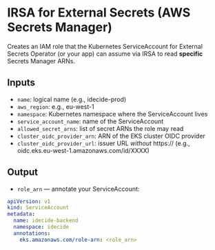 
# IRSA for External Secrets (AWS Secrets Manager)

Creates an IAM role that the Kubernetes ServiceAccount for External Secrets Operator (or your app)
can assume via IRSA to read **specific** Secrets Manager ARNs.

## Inputs
- `name`: logical name (e.g., idecide-prod)
- `aws_region`: e.g., eu-west-1
- `namespace`: Kubernetes namespace where the ServiceAccount lives
- `service_account_name`: name of the ServiceAccount
- `allowed_secret_arns`: list of secret ARNs the role may read
- `cluster_oidc_provider_arn`: ARN of the EKS cluster OIDC provider
- `cluster_oidc_provider_url`: issuer URL *without* https:// (e.g., oidc.eks.eu-west-1.amazonaws.com/id/XXXX)

## Output
- `role_arn` — annotate your ServiceAccount:
```yaml
apiVersion: v1
kind: ServiceAccount
metadata:
  name: idecide-backend
  namespace: idecide
  annotations:
    eks.amazonaws.com/role-arn: <role_arn>
```
